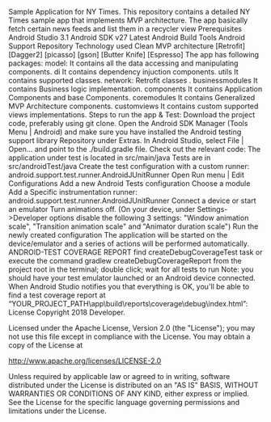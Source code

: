 Sample Application for NY Times.
This repository contains a detailed NY Times sample app that implements MVP architecture.
The app basically fetch certain news feeds and list them in a recycler view
Prerequisites
Android Studio 3.1
Android SDK v27
Latest Android Build Tools
Android Support Repository
Technology used
Clean MVP architecture
[Retrofit]
[Dagger2]
[picasso]
[gson]
[Butter Knife]
[Espresso]
The app has following packages:
model: It contains all the data accessing and manipulating components.
di It contains dependency injuction components.
utils It contains supported classes.
network: Retrofit classes .
businessmodules It contains Business logic implementation.
components It contains Application Components and base Components.
coremodules It contains Generalized MVP Architecture components.
customviews It contains custom supported views implementations.
Steps to run the app & Test:
Download the project code, preferably using git clone.
Open the Android SDK Manager (Tools Menu | Android) and make sure you have installed the Android testing support library Repository under Extras.
In Android Studio, select File | Open... and point to the ./build.gradle file.
Check out the relevant code: 
The application under test is located in src/main/java
Tests are in src/androidTest/java
Create the test configuration with a custom runner: android.support.test.runner.AndroidJUnitRunner 
Open Run menu | Edit Configurations
Add a new Android Tests configuration
Choose a module
Add a Specific instrumentation runner: android.support.test.runner.AndroidJUnitRunner
Connect a device or start an emulator 
Turn animations off. (On your device, under Settings->Developer options disable the following 3 settings: "Window animation scale", "Transition animation scale" and "Animator duration scale")
Run the newly created configuration
The application will be started on the device/emulator and a series of actions will be performed automatically.
ANDROID-TEST COVERAGE REPORT
find createDebugCoverageTest task or execute the command gradlew createDebugCoverageReport from the project root in the terminal;
double click;
wait for all tests to run
Note: you should have your test emulator launched or an Android device connected.
When Android Studio notifies you that everything is OK, you'll be able to find a test coverage report at “YOUR_PROJECT_PATH\app\build\reports\coverage\debug\index.html”:
License
Copyright 2018 Developer.

Licensed under the Apache License, Version 2.0 (the "License");
you may not use this file except in compliance with the License.
You may obtain a copy of the License at

   http://www.apache.org/licenses/LICENSE-2.0

Unless required by applicable law or agreed to in writing, software
distributed under the License is distributed on an "AS IS" BASIS,
WITHOUT WARRANTIES OR CONDITIONS OF ANY KIND, either express or implied.
See the License for the specific language governing permissions and
limitations under the License.